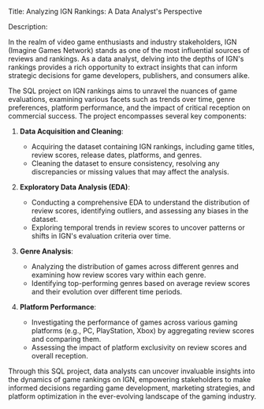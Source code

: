 
Title: Analyzing IGN Rankings: A Data Analyst's Perspective

Description:

In the realm of video game enthusiasts and industry stakeholders, IGN (Imagine Games Network) stands as one of the most influential sources of reviews and rankings. As a data analyst, delving into the depths of IGN's rankings provides a rich opportunity to extract insights that can inform strategic decisions for game developers, publishers, and consumers alike.

The SQL project on IGN rankings aims to unravel the nuances of game evaluations, examining various facets such as trends over time, genre preferences, platform performance, and the impact of critical reception on commercial success. The project encompasses several key components:

1. **Data Acquisition and Cleaning**:
   - Acquiring the dataset containing IGN rankings, including game titles, review scores, release dates, platforms, and genres.
   - Cleaning the dataset to ensure consistency, resolving any discrepancies or missing values that may affect the analysis.

2. **Exploratory Data Analysis (EDA)**:
   - Conducting a comprehensive EDA to understand the distribution of review scores, identifying outliers, and assessing any biases in the dataset.
   - Exploring temporal trends in review scores to uncover patterns or shifts in IGN's evaluation criteria over time.

3. **Genre Analysis**:
   - Analyzing the distribution of games across different genres and examining how review scores vary within each genre.
   - Identifying top-performing genres based on average review scores and their evolution over different time periods.

4. **Platform Performance**:
   - Investigating the performance of games across various gaming platforms (e.g., PC, PlayStation, Xbox) by aggregating review scores and comparing them.
   - Assessing the impact of platform exclusivity on review scores and overall reception.

Through this SQL project, data analysts can uncover invaluable insights into the dynamics of game rankings on IGN, empowering stakeholders to make informed decisions regarding game development, marketing strategies, and platform optimization in the ever-evolving landscape of the gaming industry.
